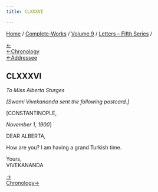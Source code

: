 ```yaml
---
title: CLXXXVI

---
```

<div>

[Home](../../../index.htm) / [Complete-Works](../../complete_works.htm)
/ [Volume 9](../volume_9_contents.htm) / [Letters – Fifth
Series](letters_fifth_series_contents.htm) /

[←](185_mother.htm)  
[←Chronology](185_mother.htm)  
[←Addressee](../../volume_7/epistles_third_series/53_alberta.htm)

## CLXXXVI

*To Miss Alberta Sturges*

*\[Swami Vivekananda sent the following postcard.\]*

\[CONSTANTINOPLE,

*November 1, 1900*\]

DEAR ALBERTA,

How are you? I am having a grand Turkish time.

Yours,  
VIVEKANANDA

[→](187_christina.htm)  
[Chronology→](187_christina.htm)

</div>
